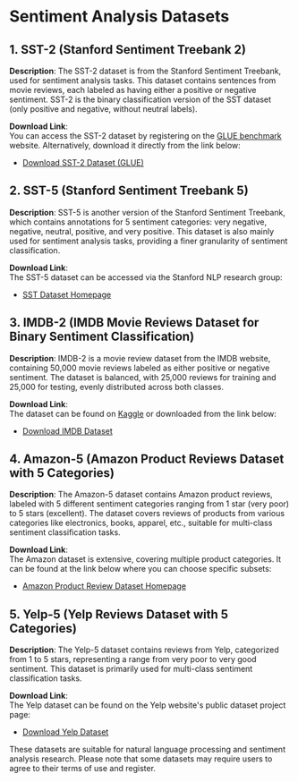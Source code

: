 # Sentiment Analysis Datasets

## 1. SST-2 (Stanford Sentiment Treebank 2)

**Description**: The SST-2 dataset is from the Stanford Sentiment Treebank, used for sentiment analysis tasks. This dataset contains sentences from movie reviews, each labeled as having either a positive or negative sentiment. SST-2 is the binary classification version of the SST dataset (only positive and negative, without neutral labels).

**Download Link**:  
You can access the SST-2 dataset by registering on the [GLUE benchmark](https://gluebenchmark.com/tasks) website. Alternatively, download it directly from the link below:

- [Download SST-2 Dataset (GLUE)](https://dl.fbaipublicfiles.com/glue/data/SST-2.zip)

## 2. SST-5 (Stanford Sentiment Treebank 5)

**Description**: SST-5 is another version of the Stanford Sentiment Treebank, which contains annotations for 5 sentiment categories: very negative, negative, neutral, positive, and very positive. This dataset is also mainly used for sentiment analysis tasks, providing a finer granularity of sentiment classification.

**Download Link**:  
The SST-5 dataset can be accessed via the Stanford NLP research group:

- [SST Dataset Homepage](https://nlp.stanford.edu/sentiment/index.html)

## 3. IMDB-2 (IMDB Movie Reviews Dataset for Binary Sentiment Classification)

**Description**: IMDB-2 is a movie review dataset from the IMDB website, containing 50,000 movie reviews labeled as either positive or negative sentiment. The dataset is balanced, with 25,000 reviews for training and 25,000 for testing, evenly distributed across both classes.

**Download Link**:  
The dataset can be found on [Kaggle](https://www.kaggle.com) or downloaded from the link below:

- [Download IMDB Dataset](https://ai.stanford.edu/~amaas/data/sentiment/aclImdb_v1.tar.gz)

## 4. Amazon-5 (Amazon Product Reviews Dataset with 5 Categories)

**Description**: The Amazon-5 dataset contains Amazon product reviews, labeled with 5 different sentiment categories ranging from 1 star (very poor) to 5 stars (excellent). The dataset covers reviews of products from various categories like electronics, books, apparel, etc., suitable for multi-class sentiment classification tasks.

**Download Link**:  
The Amazon dataset is extensive, covering multiple product categories. It can be found at the link below where you can choose specific subsets:

- [Amazon Product Review Dataset Homepage](http://jmcauley.ucsd.edu/data/amazon/)

## 5. Yelp-5 (Yelp Reviews Dataset with 5 Categories)

**Description**: The Yelp-5 dataset contains reviews from Yelp, categorized from 1 to 5 stars, representing a range from very poor to very good sentiment. This dataset is primarily used for multi-class sentiment classification tasks.

**Download Link**:  
The Yelp dataset can be found on the Yelp website's public dataset project page:

- [Download Yelp Dataset](https://www.yelp.com/dataset)

These datasets are suitable for natural language processing and sentiment analysis research. Please note that some datasets may require users to agree to their terms of use and register.
